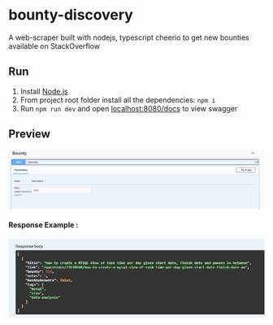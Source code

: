 # bounty-discovery
A web-scraper built with nodejs, typescript cheerio to get new bounties available on StackOverflow

## Run
1. Install [Node.js](https://nodejs.org)
2. From project root folder install all the dependencies: `npm i`
3. Run `npm run dev` and open [localhost:8080/docs](http://localhost:8080/docs) to view swagger


## Preview
![](\images\swagger_example.png)

#### Response Example :
![](\images\response_example.png)